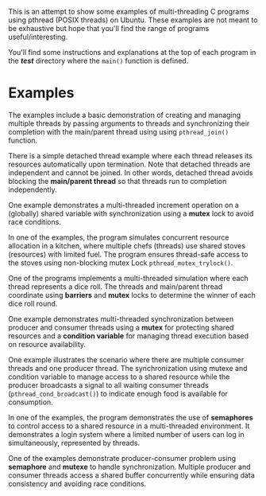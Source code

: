This is an attempt to show some examples of multi-threading C programs using pthread (POSIX threads) on Ubuntu. These examples are not meant to be exhaustive but hope that you'll find the range of programs useful/interesting. 

You'll find some instructions and explanations at the top of each program in the ***test*** directory where the ```main()``` function is defined.

# Examples

The examples include a basic demonstration of creating and managing multiple threads by passing arguments to threads and synchronizing their completion with the main/parent thread using using ```pthread_join()``` function.

There is a simple detached thread example where each thread releases its resources automatically upon termination. Note that detached threads are independent and cannot be joined. In other words, detached thread avoids blocking the **main/parent thread** so that threads run to completion independently.

One example demonstrates a multi-threaded increment operation on a (globally) shared variable with synchronization using a **mutex** lock to avoid race conditions.

In one of the examples, the program simulates concurrent resource allocation in a kitchen, where multiple chefs (threads) use shared stoves (resources) with limited fuel. The program ensures thread-safe access to the stoves using non-blocking mutex Lock ```pthread_mutex_trylock()```.

One of the programs implements a multi-threaded simulation where each thread represents a dice roll. The threads and main/parent thread coordinate using **barriers** and **mutex** locks to determine the winner of each dice roll round.

One example demonstrates multi-threaded synchronization between producer and consumer threads using a **mutex** for protecting shared resources and a **condition variable** for managing thread execution based on resource availability.

One example illustrates the scenario where there are multiple consumer threads and one producer thread. The synchronization using mutexe and condition variable to manage access to a shared resource while the producer broadcasts a signal to all waiting consumer threads (```pthread_cond_broadcast()```) to indicate enough food is available for consumption.

In one of the examples, the program demonstrates the use of **semaphores** to control access to a shared resource in a multi-threaded environment. It demonstrates a login system where a limited number of users can log in simultaneously, represented by threads.

One of the examples demonstrate producer-consumer problem using **semaphore** and **mutexe** to handle synchronization. Multiple producer and consumer threads access a shared buffer concurrently while ensuring data consistency and avoiding race conditions.